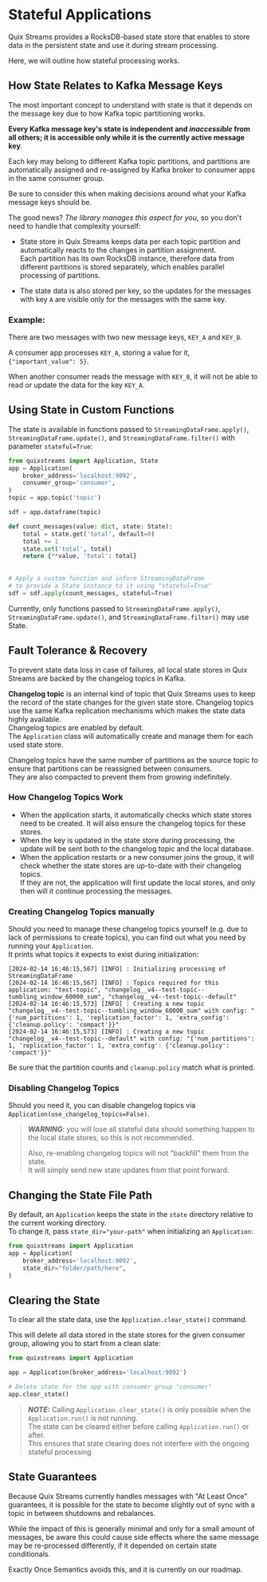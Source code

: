 # Stateful Applications

Quix Streams provides a RocksDB-based state store that enables to store 
data in the persistent state and use it during stream processing.

Here, we will outline how stateful processing works.


## How State Relates to Kafka Message Keys

The most important concept to understand with state is that it depends on the message 
key due to how Kafka topic partitioning works.

**Every Kafka message key's state is independent and _inaccessible_ from all others; it is
accessible only while it is the currently active message key**.  

Each key may belong to different Kafka topic partitions, and partitions are automatically 
assigned and re-assigned by Kafka broker to consumer apps in the same consumer group.

Be sure to consider this when making decisions around what your 
Kafka message keys should be.

The good news? _The library manages this aspect for you_, so you don't need to 
handle that complexity yourself: 

- State store in Quix Streams keeps data per each topic partition and automatically reacts to the changes in partition assignment.  
Each partition has its own RocksDB instance, therefore data from different partitions is stored separately, which
enables parallel processing of partitions.

- The state data is also stored per key, so the updates for the messages with key `A` are visible only for the messages with the same key.


### Example: 

There are two messages with two new message keys, `KEY_A` and `KEY_B`. 

A consumer app processes `KEY_A`, storing a value for it, `{"important_value": 5}`.

When another consumer reads the message with `KEY_B`, it will not be able to read or update the data for the key `KEY_A`.



## Using State in Custom Functions

The state is available in functions passed to `StreamingDataFrame.apply()`, `StreamingDataFrame.update()`, and `StreamingDataFrame.filter()` with parameter `stateful=True`:

```python
from quixstreams import Application, State
app = Application(
    broker_address='localhost:9092', 
    consumer_group='consumer', 
)
topic = app.topic('topic')

sdf = app.dataframe(topic)

def count_messages(value: dict, state: State):
    total = state.get('total', default=0)
    total += 1
    state.set('total', total)
    return {**value, 'total': total}
    
    
# Apply a custom function and inform StreamingDataFrame 
# to provide a State instance to it using "stateful=True"
sdf = sdf.apply(count_messages, stateful=True)

```

Currently, only functions passed to `StreamingDataFrame.apply()`, `StreamingDataFrame.update()`, and `StreamingDataFrame.filter()` may use State.


## Fault Tolerance & Recovery

To prevent state data loss in case of failures, all local state stores in Quix Streams are backed by the changelog topics in Kafka.  

**Changelog topic** is an internal kind of topic that Quix Streams uses to keep the record of the state changes for the given state store.
Changelog topics use the same Kafka replication mechanisms which makes the state data highly available.  
Changelog topics are enabled by default.  
The `Application` class will automatically create and manage them for each used state store.

Changelog topics have the same number of partitions as the source topic to ensure that partitions can be reassigned between consumers.   
They are also compacted to prevent them from growing indefinitely.


### How Changelog Topics Work
- When the application starts, it automatically checks which state stores need to be created. It will also ensure the changelog topics for these stores.
- When the key is updated in the state store during processing, the update will be sent both to the changelog topic and the local database.
- When the application restarts or a new consumer joins the group, it will check whether the state stores are up-to-date with their changelog topics.  
If they are not, the application will first update the local stores, and only then will it continue processing the messages. 


### Creating Changelog Topics manually

Should you need to manage these changelog topics yourself (e.g. due to lack of permissions to create topics), you can find out what you need by running your `Application`.  
It prints what topics it expects to exist during initialization:

```
[2024-02-14 16:46:15,567] [INFO] : Initializing processing of StreamingDataFrame
[2024-02-14 16:46:15,567] [INFO] : Topics required for this application: "test-topic", "changelog__v4--test-topic--tumbling_window_60000_sum", "changelog__v4--test-topic--default"
[2024-02-14 16:46:15,573] [INFO] : Creating a new topic "changelog__v4--test-topic--tumbling_window_60000_sum" with config: "{'num_partitions': 1, 'replication_factor': 1, 'extra_config': {'cleanup.policy': 'compact'}}"
[2024-02-14 16:46:15,573] [INFO] : Creating a new topic "changelog__v4--test-topic--default" with config: "{'num_partitions': 1, 'replication_factor': 1, 'extra_config': {'cleanup.policy': 'compact'}}"
```

Be sure that the partition counts and `cleanup.policy` match what is printed.

### Disabling Changelog Topics

Should you need it, you can disable changelog topics via 
`Application(use_changelog_topics=False)`. 

> ***WARNING***: you will lose all stateful data should something happen to the local state stores, 
> so this is not recommended.
> 
> Also, re-enabling changelog topics will not "backfill" them from the state.  
> It will simply send new state updates from that point forward.


## Changing the State File Path

By default, an `Application` keeps the state in the `state` directory relative to the current working directory.  
To change it, pass `state_dir="your-path"` when initializing an `Application`:

```python
from quixstreams import Application
app = Application(
    broker_address='localhost:9092', 
    state_dir="folder/path/here",
)
```

## Clearing the State

To clear all the state data, use the `Application.clear_state()` command. 

This will delete all data stored in the state stores for the given consumer group, 
allowing you to start from a clean slate:

```python
from quixstreams import Application

app = Application(broker_address='localhost:9092')

# Delete state for the app with consumer group "consumer"
app.clear_state()
```

>***NOTE:*** Calling `Application.clear_state()` is only possible when the `Application.run()` is not running.  
> The state can be cleared either before calling `Application.run()` or after.  
> This ensures that state clearing does not interfere with the ongoing stateful processing.



## State Guarantees

Because Quix Streams currently handles messages with "At Least Once" guarantees, it is possible
for the state to become slightly out of sync with a topic in between shutdowns and
rebalances. 

While the impact of this is generally minimal and only for a small amount of messages,
be aware this could cause side effects where the same message may be re-processed 
differently, if it depended on certain state conditionals.

Exactly Once Semantics avoids this, and it is currently on our roadmap.
